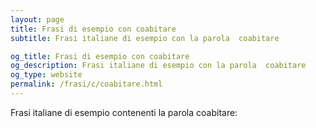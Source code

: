 ```yaml
---
layout: page
title: Frasi di esempio con coabitare 
subtitle: Frasi italiane di esempio con la parola  coabitare

og_title: Frasi di esempio con coabitare 
og_description: Frasi italiane di esempio con la parola  coabitare
og_type: website
permalink: /frasi/c/coabitare.html
---
```


Frasi italiane di esempio contenenti la parola coabitare:


